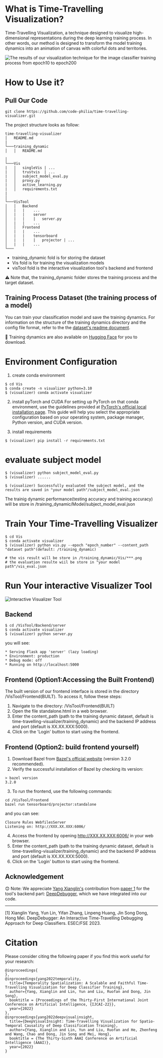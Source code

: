 # What is Time-Travelling Visualization?
Time-Travelling Visualization, a technique designed to visualize high-dimensional representations during the deep learning training process. In other words, our method is designed to transform the model training dynamics into an animation of canvas with colorful dots and territories.


![ The results of our visualization technique for the image classifier training process from epoch10 to epoch200](image.png)
# How to Use it?

## Pull Our Code
```
git clone https://github.com/code-philia/time-travelling-visualizer.git
```

The project structure looks as follow:
```
time-travelling-visualizer
│   README.md
|
└───training_dynamic
│   │   README.md
    
│   
└───Vis
|   │   singleVis | ...
|   │   trustvis  | ...
|   │   subject_model_eval.py
|   │   proxy.py
|   │   active_learning.py
|   │   requirements.txt
|   
│   
└───VisTool
│   │   Backend
│   |   |    ...
│   |   |    server
│   |   |    |   server.py
│   |   |    ...
│   │   Frontend
│   |   |    ...
│   |   |    tensorboard
│   |   |    |   projector | ...
│   |   |    ...
└───
```

- training_dynamic fold is for storing the dataset
- Vis fold is for training the visualization models
- visTool fold is the interactive visualization tool's backend and frontend

⚠️ Note that, the training_dynamic folder stores the training process and the target dataset. 


## Training Process Dataset (the training process of a model)


You can train your classification model and save the training dynamics. For information on the structure of the training dynamics directory and the config file format, refer to the the [dataset's readme document](./training_dynamic/README.md).

🍃 Training dynamics are also available on [Hugging Face](https://huggingface.co/datasets/yvonne1123/training_dynamic) for you to download. 


# Environment Configuration
1. create conda environment
```
$ cd Vis
$ conda create -n visualizer python=3.10
$ (visualizer) conda activate visualizer
```

2. install pyTorch and CUDA
For setting up PyTorch on that conda environment, use the guidelines provided at [PyTorch's official local installation page](https://pytorch.org/get-started/locally/). This guide will help you select the appropriate configuration based on your operating system, package manager, Python version, and CUDA version.

3. install requirements
```
$ (visualizer) pip install -r requirements.txt
```

# evaluate subject model
```
$ (visualizer) python subject_model_eval.py
$ (visualizer) ......

$ (visualizer) Successfully evaluated the subject model, and the results are saved in "your model path"/subject_model_eval.json
```

The trainig dynamic performance(testing accuracy and training accuracy) will be store in /training_dynamic/Model/subject_model_eval.json

# Train Your Time-Travelling Visualizer
```
$ cd Vis
$ conda activate visualizer
$ (visualizer) python vis.py --epoch "epoch_number" --content_path "dataset path"(default: /training_dynamic)

# the vis result will be store in /training_dynamic/Vis/***.png
# the evaluation resulte wiil be store in "your model path"/vis_eval.json

```

# Run Your interactive Visualizer Tool
![Interactive Visualizer Tool](screenshot.png)
## Backend
```
$ cd /VisTool/Backend/server
$ conda activate visualizer
$ (visualizer) python server.py
```
you will see: 
```
* Serving Flask app 'server' (lazy loading)
* Environment: production
* Debug mode: off
* Running on http://localhost:5000
```

## Frontend (Option1:Accessing the Built Frontend)
The built version of our frontend interface is stored in the directory /VisTool/Frontend(BUILT). To access it, follow these steps:
1. Navigate to the directory: /VisTool/Frontend(BUILT)
2. Open the file standalone.html in a web browser.
3. Enter the content_path (path to the training dynamic dataset, default is time-travelling-visualizer/training_dynamic) and the backend IP address and port (default is XX.XX.XXX:5000).
4. Click on the 'Login' button to start using the frontend.


## Frontend (Option2: build frontend yourself)

1. Download Bazel from [Bazel's official website](https://bazel.build/install) (version 3.2.0 recommended).
2. Verify the successful installation of Bazel by checking its version:
```
> bazel version
3.2.0
```
3. To run the frontend, use the following commands:
```
cd /VisTool/Frontend
bazel run tensorboard/projector:standalone
```
and you can see:
```
Closure Rules WebfilesServer
Listening on: http://XXX.XX.XXX:6006/
```
4. Access the frontend by opening http://XXX.XX.XXX:6006/ in your web browser.
5. Enter the content_path (path to the training dynamic dataset, default is time-travelling-visualizer/training_dynamic) and the backend IP address and port (default is XX.XX.XXX:5000).
6. Click on the 'Login' button to start using the frontend.

## Acknowledgement
😊 Note: We appreciate [Yang Xianglin's](https://github.com/xianglinyang) contribution from [paper 1](#paper1-ref) for the tool's backend part: [DeepDebugger](https://github.com/xianglinyang/DeepDebugger), which we have integrated into our code.

---

<a name="paper1-ref"></a>[1] Xianglin Yang, Yun Lin, Yifan Zhang, Linpeng Huang, Jin Song Dong, Hong Mei. DeepDebugger: An Interactive Time-Travelling Debugging Approach for Deep Classifiers. ESEC/FSE 2023.

# Citation
Please consider  citing the following paper if you find this work useful for your research:
```
@inproceedings{
},
@inproceedings{yang2022temporality,
  title={Temporality Spatialization: A Scalable and Faithful Time-Travelling Visualization for Deep Classifier Training},
  author={Yang, Xianglin and Lin, Yun and Liu, Ruofan and Dong, Jin Song},
  booktitle = {Proceedings of the Thirty-First International Joint Conference on Artificial Intelligence, {IJCAI-22}},
  year={2022}
},
@inproceedings{yang2022deepvisualinsight,
  title={DeepVisualInsight: Time-Travelling Visualization for Spatio-Temporal Causality of Deep Classification Training},
  author={Yang, Xianglin and Lin, Yun and Liu, Ruofan and He, Zhenfeng and Wang, Chao and Dong, Jin Song and Mei, Hong},
  booktitle = {The Thirty-Sixth AAAI Conference on Artificial Intelligence (AAAI)},
  year={2022}
}
```
